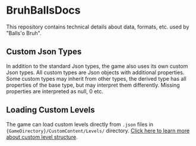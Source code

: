 # BruhBallsDocs
This repository contains technical details about data, formats, etc. used by "Balls'o Bruh".

## Custom Json Types
In addition to the standard Json types, the game also uses its own custom Json types. All custom types are Json objects with additional properties. Some custom types may inherit from other types, the derived type has all properties of the base type, but may interpret them differently. Missing properties are interpreted as null, 0 etc.

## Loading Custom Levels
The game can load custom levels directly from `.json` files in `{GameDirectory}/CustomContent/Levels/` directory. [Click here to learn more about custom level structure](Json/Level.md).
